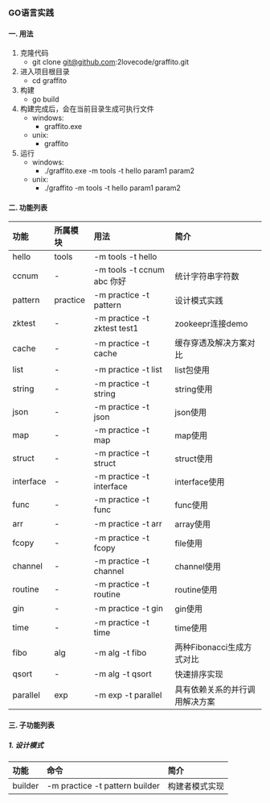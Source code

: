 ### GO语言实践

#### 一. 用法
  1. 克隆代码
        - git clone git@github.com:2lovecode/graffito.git
  2. 进入项目根目录
        - cd graffito
  3. 构建
        - go build
  4. 构建完成后，会在当前目录生成可执行文件
        - windows: 
            - graffito.exe
        - unix:
            - graffito
  5. 运行
        - windows: 
            - ./graffito.exe -m tools -t hello param1 param2
        - unix: 
            - ./graffito -m tools -t hello param1 param2
    
#### 二. 功能列表
| 功能  | 所属模块  | 用法                       |简介       |
| :---  | :------  | :------------------------  | :-------------- |
| hello |  tools   | -m tools -t hello          |                  |
| ccnum |    -     | -m tools -t ccnum abc 你好 | 统计字符串字符数 |
| pattern | practice | -m practice -t pattern | 设计模式实践 |
| zktest | - | -m practice -t zktest test1 | zookeepr连接demo |
| cache | - | -m practice -t cache | 缓存穿透及解决方案对比 |
| list | - | -m practice -t list | list包使用 |
| string | - | -m practice -t string | string使用 |
| json | - | -m practice -t json | json使用 |
| map | - | -m practice -t map | map使用 |
| struct | - | -m practice -t struct | struct使用 |
| interface | - | -m practice -t interface | interface使用 |
| func | - | -m practice -t func | func使用 |
| arr | - | -m practice -t arr | array使用 |
| fcopy | - | -m practice -t fcopy | file使用 |
| channel | - | -m practice -t channel | channel使用 |
| routine | - | -m practice -t routine | routine使用 |
| gin | - | -m practice -t gin | gin使用 |
| time | - | -m practice -t time | time使用 |
| fibo | alg | -m alg -t fibo  | 两种Fibonacci生成方式对比 |
| qsort | - | -m alg -t qsort  | 快速排序实现 |
| parallel | exp | -m exp -t parallel  | 具有依赖关系的并行调用解决方案 |


#### 三. 子功能列表
##### 1. 设计模式
|  功能 | 命令                       |简介       |
| :---  | :------------------------  | :-------------- |
| builder | -m practice -t pattern builder          |   构建者模式实现               |